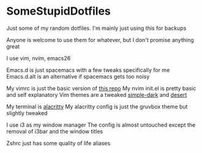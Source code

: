 # SomeStupidDotfiles
Just some of my random dotfiles.
I'm mainly just using this for backups

Anyone is welcome to use them for whatever, but I don't promise anything great

I use vim, nvim, emacs26

Emacs.d is just spacemacs with a few tweaks specifically for me
Emacs.d.alt is an alternative if spacemacs gets too noisy

My vimrc is just the basic version of [this repo](https://github.com/amix/vimrc)
My nvim init.el is pretty basic and self explanatory
Vim themes are a tweaked [simple-dark](https://github.com/zefei/simple-dark) and [desert](https://github.com/fugalh/desert.vim)

My terminal is [alacritty](https://github.com/alacritty/alacritty)
My alacritty config is just the gruvbox theme but slightly tweaked

I use i3 as my window manager
The config is almost untouched except the removal of i3bar and the window titles

Zshrc just has some quality of life aliases
